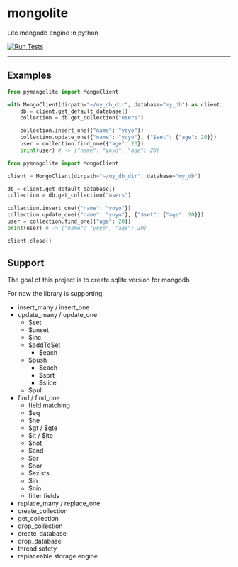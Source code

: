 # mongolite 
Lite mongodb engine in python  

[![Run Tests](https://github.com/hvuhsg/mongolite/actions/workflows/test.yml/badge.svg)](https://github.com/hvuhsg/mongolite/actions/workflows/test.yml)  

---

## Examples

```python
from pymongolite import MongoClient

with MongoClient(dirpath="~/my_db_dir", database="my_db") as client:
    db = client.get_default_database()
    collection = db.get_collection("users")

    collection.insert_one({"name": "yoyo"})
    collection.update_one({"name": "yoyo"}, {"$set": {"age": 20}})
    user = collection.find_one({"age": 20})
    print(user) # -> {"name": "yoyo", "age": 20}
```

```python
from pymongolite import MongoClient

client = MongoClient(dirpath="~/my_db_dir", database="my_db")

db = client.get_default_database()
collection = db.get_collection("users")

collection.insert_one({"name": "yoyo"})
collection.update_one({"name": "yoyo"}, {"$set": {"age": 20}})
user = collection.find_one({"age": 20})
print(user) # -> {"name": "yoyo", "age": 20}

client.close()
```

## Support
The goal of this project is to create sqlite version for mongodb

For now the library is supporting:
- insert_many / insert_one
- update_many / update_one
    - $set
    - $unset
    - $inc
    - $addToSet
      - $each
    - $push
      - $each
      - $sort
      - $slice
    - $pull
- find / find_one
    - field matching
    - $eq
    - $ne
    - $gt / $gte
    - $lt / $lte
    - $not
    - $and
    - $or
    - $nor
    - $exists
    - $in
    - $nin
    - filter fields
- replace_many / replace_one
- create_collection
- get_collection
- drop_collection
- create_database
- drop_database
- thread safety
- replaceable storage engine

